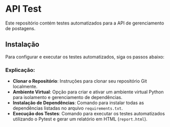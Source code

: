 # API Test

Este repositório contém testes automatizados para a API de gerenciamento de postagens.

## Instalação

Para configurar e executar os testes automatizados, siga os passos abaixo:

### Explicação:

- **Clonar o Repositório**: Instruções para clonar seu repositório Git localmente.
- **Ambiente Virtual**: Opção para criar e ativar um ambiente virtual Python para isolamento e gerenciamento de dependências.
- **Instalação de Dependências**: Comando para instalar todas as dependências listadas no arquivo `requirements.txt`.
- **Execução dos Testes**: Comando para executar os testes automatizados utilizando o Pytest e gerar um relatório em HTML (`report.html`).